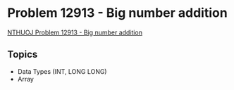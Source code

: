 # Problem 12913 - Big number addition
[NTHUOJ Problem 12913 - Big number addition](https://acm.cs.nthu.edu.tw/problem/12913/)

## Topics
- Data Types (INT, LONG LONG)
- Array
